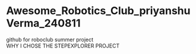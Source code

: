 # Awesome_Robotics_Club_priyanshuVerma_240811
github for roboclub summer project
<br>
WHY I CHOSE THE STEPEXPLORER PROJECT
<br>


